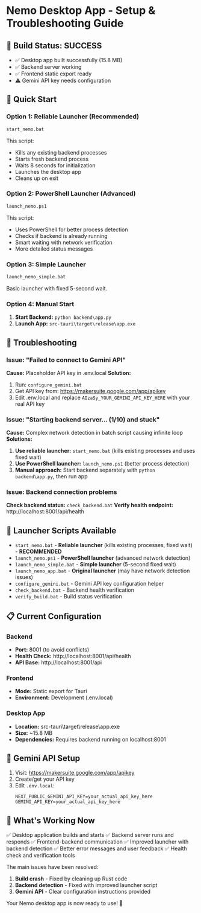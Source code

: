 # Nemo Desktop App - Setup & Troubleshooting Guide

## 🎉 Build Status: SUCCESS
- ✅ Desktop app built successfully (15.8 MB)
- ✅ Backend server working
- ✅ Frontend static export ready
- ⚠️ Gemini API key needs configuration

## 🚀 Quick Start

### Option 1: Reliable Launcher (Recommended)
```bash
start_nemo.bat
```
This script:
- Kills any existing backend processes
- Starts fresh backend process
- Waits 8 seconds for initialization
- Launches the desktop app
- Cleans up on exit

### Option 2: PowerShell Launcher (Advanced)
```bash
launch_nemo.ps1
```
This script:
- Uses PowerShell for better process detection
- Checks if backend is already running
- Smart waiting with network verification
- More detailed status messages

### Option 3: Simple Launcher
```bash
launch_nemo_simple.bat
```
Basic launcher with fixed 5-second wait.

### Option 4: Manual Start
1. **Start Backend:** `python backend\app.py`
2. **Launch App:** `src-tauri\target\release\app.exe`

## 🔧 Troubleshooting

### Issue: "Failed to connect to Gemini API"
**Cause:** Placeholder API key in .env.local
**Solution:** 
1. Run: `configure_gemini.bat`
2. Get API key from: https://makersuite.google.com/app/apikey
3. Edit .env.local and replace `AIzaSy_YOUR_GEMINI_API_KEY_HERE` with your real API key

### Issue: "Starting backend server... (1/10) and stuck"
**Cause:** Complex network detection in batch script causing infinite loop
**Solutions:** 
1. **Use reliable launcher:** `start_nemo.bat` (kills existing processes and uses fixed wait)
2. **Use PowerShell launcher:** `launch_nemo.ps1` (better process detection)
3. **Manual approach:** Start backend separately with `python backend\app.py`, then run app

### Issue: Backend connection problems
**Check backend status:** `check_backend.bat`
**Verify health endpoint:** http://localhost:8001/api/health

## 📁 Launcher Scripts Available

- `start_nemo.bat` - **Reliable launcher** (kills existing processes, fixed wait) - **RECOMMENDED**
- `launch_nemo.ps1` - **PowerShell launcher** (advanced network detection)
- `launch_nemo_simple.bat` - **Simple launcher** (5-second fixed wait)
- `launch_nemo_app.bat` - **Original launcher** (may have network detection issues)
- `configure_gemini.bat` - Gemini API key configuration helper
- `check_backend.bat` - Backend health verification
- `verify_build.bat` - Build status verification

## 📋 Current Configuration

### Backend
- **Port:** 8001 (to avoid conflicts)
- **Health Check:** http://localhost:8001/api/health
- **API Base:** http://localhost:8001/api

### Frontend
- **Mode:** Static export for Tauri
- **Environment:** Development (.env.local)

### Desktop App
- **Location:** src-tauri\target\release\app.exe
- **Size:** ~15.8 MB
- **Dependencies:** Requires backend running on localhost:8001

## 🔑 Gemini API Setup

1. Visit: https://makersuite.google.com/app/apikey
2. Create/get your API key
3. Edit `.env.local`:
   ```
   NEXT_PUBLIC_GEMINI_API_KEY=your_actual_api_key_here
   GEMINI_API_KEY=your_actual_api_key_here
   ```

## 🎯 What's Working Now

✅ Desktop application builds and starts
✅ Backend server runs and responds
✅ Frontend-backend communication
✅ Improved launcher with backend detection
✅ Better error messages and user feedback
✅ Health check and verification tools

The main issues have been resolved:
1. **Build crash** - Fixed by cleaning up Rust code
2. **Backend detection** - Fixed with improved launcher script
3. **Gemini API** - Clear configuration instructions provided

Your Nemo desktop app is now ready to use! 🎉